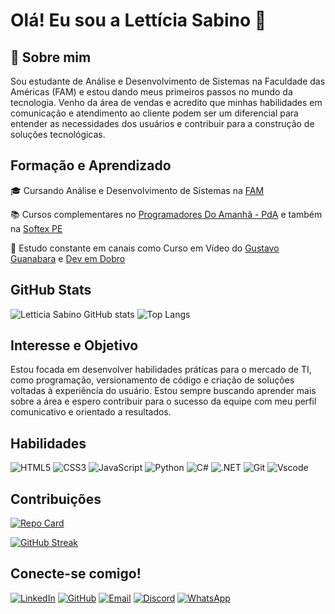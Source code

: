 # Olá! Eu sou a Lettícia Sabino 👋

## 🚀 Sobre mim
Sou estudante de Análise e Desenvolvimento de Sistemas na Faculdade das Américas (FAM) e estou dando meus primeiros passos no mundo da tecnologia. Venho da área de vendas e acredito que minhas habilidades em comunicação e atendimento ao cliente podem ser um diferencial para entender as necessidades dos usuários e contribuir para a construção de soluções tecnológicas.

## Formação e Aprendizado
🎓 Cursando Análise e Desenvolvimento de Sistemas na [FAM](https://www.vemprafam.com.br)

📚 Cursos complementares no [Programadores Do Amanhã - PdA](https://programadoresdoamanha.org.br/pt) e também na [Softex PE](https://bfd.softexpe.org.br/)

🎥 Estudo constante em canais como Curso em Vídeo do [Gustavo Guanabara](https://www.youtube.com/cursoemvideo) e [Dev em Dobro](https://www.youtube.com/@DevemDobro)

## GitHub Stats

![Letticia Sabino GitHub stats](https://github-readme-stats.vercel.app/api?username=letticiasabino&show_icons=true&theme=radical) ![Top Langs](https://github-readme-stats-git-masterrstaa-rickstaa.vercel.app/api/top-langs/?username=LETTICIASABINO&layout=compact&bg_color=000&border_color=30A3DC&title_color=E94D5F&text_color=FFF)

## Interesse e Objetivo
Estou focada em desenvolver habilidades práticas para o mercado de TI, como programação, versionamento de código e criação de soluções voltadas à experiência do usuário. Estou sempre buscando aprender mais sobre a área e espero contribuir para o sucesso da equipe com meu perfil comunicativo e orientado a resultados.

## Habilidades

![HTML5](https://img.shields.io/badge/HTML5-E34F26?style=for-the-badge&logo=html5&logoColor=white) ![CSS3](https://img.shields.io/badge/CSS3-1572B6?style=for-the-badge&logo=css3&logoColor=white) ![JavaScript](https://img.shields.io/badge/JavaScript-F7DF1E?style=for-the-badge&logo=javascript&logoColor=black) ![Python](https://img.shields.io/badge/python-3670A0?style=for-the-badge&logo=python&logoColor=ffdd54) ![C#](https://img.shields.io/badge/C%23-239120?style=for-the-badge&logo=c-sharp&logoColor=white) ![.NET](https://img.shields.io/badge/.NET-5C2D91?style=for-the-badge&logo=.net&logoColor=white) ![Git](https://img.shields.io/badge/GIT-E44C30?style=for-the-badge&logo=git&logoColor=white) ![Vscode](https://img.shields.io/badge/Vscode-007ACC?style=for-the-badge&logo=visual-studio-code&logoColor=white) 

## Contribuições

[![Repo Card](https://github-readme-stats.vercel.app/api/pin/?username=letticiasabino&repo=dio-lab-open-source&bg_color=000&border_color=30A3DC&show_icons=true&icon_color=30A3DC&title_color=E94D5F&text_color=FFF)](https://github.com/letticiasabino/dio-lab-open-source)

[![GitHub Streak](https://streak-stats.demolab.com/?user=letticiasabino&theme=bear&background=000&border=30A3DC&dates=FFF)](https://git.io/streak-stats)

## Conecte-se comigo!
[![LinkedIn](https://img.shields.io/badge/LinkedIn-0077B5?style=for-the-badge&logo=linkedin&logoColor=white)](https://www.linkedin.com/in/lett%C3%ADcia-s-a63bb7125/) [![GitHub](https://img.shields.io/badge/GitHub-100000?style=for-the-badge&logo=github&logoColor=white)](https://github.com/letticiasabino/) [![Email](https://img.shields.io/badge/Gmail-333333?style=for-the-badge&logo=gmail&logoColor=red)](mailto:letticiasabinoc@gmail.com) [![Discord](https://img.shields.io/badge/Discord-7289DA?style=for-the-badge&logo=discord&logoColor=white)](https://discord.com/channels/letticiasabino/) [![WhatsApp](https://img.shields.io/badge/WhatsApp-25D366?style=for-the-badge&logo=whatsapp&logoColor=white)](https://wa.me/5521989280182)

